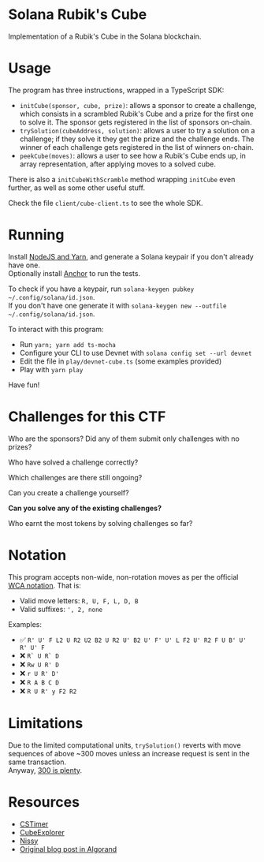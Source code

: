 # Solana Rubik's Cube

Implementation of a Rubik's Cube in the Solana blockchain.

# Usage

The program has three instructions, wrapped in a TypeScript SDK:

-   `initCube(sponsor, cube, prize)`: allows a sponsor to create a challenge, which consists in a scrambled Rubik's Cube and a prize for the first one to solve it. The sponsor gets registered in the list of sponsors on-chain.
-   `trySolution(cubeAddress, solution)`: allows a user to try a solution on a challenge; if they solve it they get the prize and the challenge ends. The winner of each challenge gets registered in the list of winners on-chain.
-   `peekCube(moves)`: allows a user to see how a Rubik's Cube ends up, in array representation, after applying moves to a solved cube.

There is also a `initCubeWithScramble` method wrapping `initCube` even further, as well as some other useful stuff.

Check the file `client/cube-client.ts` to see the whole SDK.

# Running

Install [NodeJS and Yarn](https://classic.yarnpkg.com/lang/en/docs/install), and generate a Solana keypair if you don't already have one.  
Optionally install [Anchor](https://www.anchor-lang.com/docs/installation) to run the tests.

To check if you have a keypair, run `solana-keygen pubkey ~/.config/solana/id.json`.  
If you don't have one generate it with `solana-keygen new --outfile ~/.config/solana/id.json`.

To interact with this program:

-   Run `yarn; yarn add ts-mocha`
-   Configure your CLI to use Devnet with `solana config set --url devnet`
-   Edit the file in `play/devnet-cube.ts` (some examples provided)
-   Play with `yarn play`

Have fun!

# Challenges for this CTF

Who are the sponsors? Did any of them submit only challenges with no prizes?

Who have solved a challenge correctly?

Which challenges are there still ongoing?

Can you create a challenge yourself?

**Can you solve any of the existing challenges?**

Who earnt the most tokens by solving challenges so far?

# Notation

This program accepts non-wide, non-rotation moves as per the official [WCA notation](https://www.worldcubeassociation.org/regulations/#article-12-notation).
That is:

-   Valid move letters: `R, U, F, L, D, B`
-   Valid suffixes: `', 2, none`

Examples:

-   :white_check_mark: `R' U' F L2 U R2 U2 B2 U R2 U' B2 U' F' U' L F2 U' R2 F U B' U' R' U' F`
-   :x: `` R` U R` D ``
-   :x: `Rw U R' D`
-   :x: `r U R' D'`
-   :x: `R A B C D`
-   :x: `R U R' y F2 R2`

# Limitations

Due to the limited computational units, `trySolution()` reverts with move sequences of above ~300 moves unless an increase request is sent in the same transaction.  
Anyway, [300 is plenty](https://cube20.org/).

# Resources

-   [CSTimer](https://cstimer.net/)
-   [CubeExplorer](http://kociemba.org/cube.htm)
-   [Nissy](https://nissy.tronto.net/)
-   [Original blog post in Algorand](https://blog.coinfabrik.com/blockchain/how-to-model-a-rubiks-cube-in-algorands-teal/)
